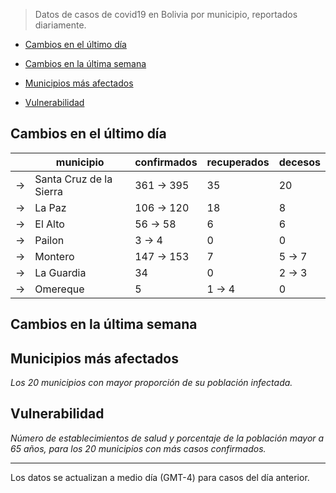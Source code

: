 > Datos de casos de covid19 en Bolivia por municipio, reportados diariamente.




- [Cambios en el último día](#cambios-en-el-último-día)

- [Cambios en la última semana](#cambios-en-la-última-semana)

- [Municipios más afectados](#municipios-más-afectados)

- [Vulnerabilidad](#vulnerabilidad)


## Cambios en el último día


<table>
<thead>
<tr class="header"><th></th><th>municipio</th><th>confirmados</th><th>recuperados</th><th>decesos</th></tr>
</thead>
<tbody>
<tr class="modify"><td class="modify"> → </td><td>Santa Cruz de la Sierra</td><td class="modify">361 → 395</td><td>35</td><td>20</td></tr>
<tr class="modify"><td class="modify"> → </td><td>La Paz</td><td class="modify">106 → 120</td><td>18</td><td>8</td></tr>
<tr class="modify"><td class="modify"> → </td><td>El Alto</td><td class="modify">56 → 58</td><td>6</td><td>6</td></tr>
<tr class="modify"><td class="modify"> → </td><td>Pailon</td><td class="modify">3 → 4</td><td>0</td><td>0</td></tr>
<tr class="modify"><td class="modify"> → </td><td>Montero</td><td class="modify">147 → 153</td><td>7</td><td class="modify">5 → 7</td></tr>
<tr class="modify"><td class="modify"> → </td><td>La Guardia</td><td>34</td><td>0</td><td class="modify">2 → 3</td></tr>
<tr class="modify"><td class="modify"> → </td><td>Omereque</td><td>5</td><td class="modify">1 → 4</td><td>0</td></tr>
</tbody>
</table>


## Cambios en la última semana




## Municipios más afectados

_Los 20 municipios con mayor proporción de su población infectada._




## Vulnerabilidad

_Número de establecimientos de salud y porcentaje de la población mayor a 65 años, para los 20 municipios con más casos confirmados._




---

Los datos se actualizan a medio día (GMT-4) para casos del día anterior.


